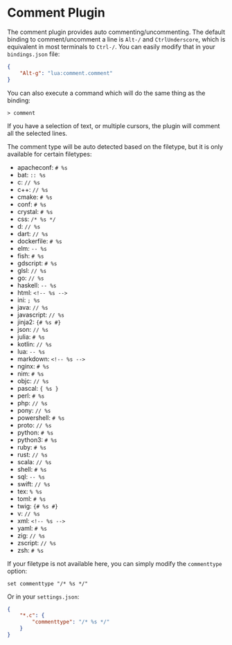 # Comment Plugin

The comment plugin provides auto commenting/uncommenting.
The default binding to comment/uncomment a line is `Alt-/`
and `CtrlUnderscore`, which is equivalent in most terminals
to `Ctrl-/`. You can easily modify that in your `bindings.json`
file:

```json
{
    "Alt-g": "lua:comment.comment"
}
```

You can also execute a command which will do the same thing as
the binding:

```
> comment
```

If you have a selection of text, or multiple cursors, the plugin
will comment all the selected lines.

The comment type will be auto detected based on the filetype,
but it is only available for certain filetypes:

* apacheconf: `# %s`
* bat: `:: %s`
* c: `// %s`
* c++: `// %s`
* cmake: `# %s`
* conf: `# %s`
* crystal: `# %s`
* css: `/* %s */`
* d: `// %s`
* dart: `// %s`
* dockerfile: `# %s`
* elm: `-- %s`
* fish: `# %s`
* gdscript: `# %s`
* glsl: `// %s`
* go: `// %s`
* haskell: `-- %s`
* html: `<!-- %s -->`
* ini: `; %s`
* java: `// %s`
* javascript: `// %s`
* jinja2: `{# %s #}`
* json: `// %s`
* julia: `# %s`
* kotlin: `// %s`
* lua: `-- %s`
* markdown: `<!-- %s -->`
* nginx: `# %s`
* nim: `# %s`
* objc: `// %s`
* pascal: `{ %s }`
* perl: `# %s`
* php: `// %s`
* pony: `// %s`
* powershell: `# %s`
* proto: `// %s`
* python: `# %s`
* python3: `# %s`
* ruby: `# %s`
* rust: `// %s`
* scala: `// %s`
* shell: `# %s`
* sql: `-- %s`
* swift: `// %s`
* tex: `% %s`
* toml: `# %s`
* twig: `{# %s #}`
* v: `// %s`
* xml: `<!-- %s -->`
* yaml: `# %s`
* zig: `// %s`
* zscript: `// %s`
* zsh: `# %s`

If your filetype is not available here, you can simply modify
the `commenttype` option:

```
set commenttype "/* %s */"
```

Or in your `settings.json`:

```json
{
    "*.c": {
        "commenttype": "/* %s */"
    }
}
```
